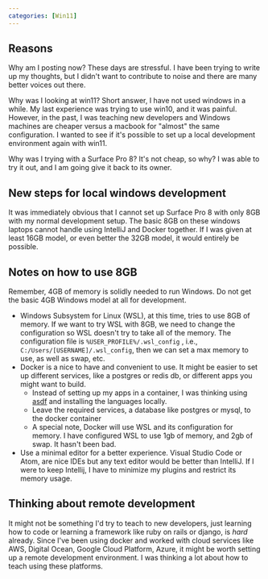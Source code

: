 ```yaml
---
categories: [Win11]
---
```


## Reasons

Why am I posting now? These days are stressful. I have been trying to write up my thoughts, but I didn't want to 
contribute to noise and there are many better voices out there.

Why was I looking at win11? Short answer, I have not used windows in a while.  My last experience was trying to use
win10, and it was painful. However, in the past, I was teaching new developers and Windows machines are cheaper
versus a macbook for "almost" the same configuration.  I wanted to see if it's possible to set up a local
development environment again with win11.

Why was I trying with a Surface Pro 8? It's not cheap, so why?  I was able to try it out, and I am going give it 
back to its owner. 

## New steps for local windows development

It was immediately obvious that I cannot set up Surface Pro 8 with only 8GB with my normal development setup.
The basic 8GB on these windows laptops cannot handle using IntelliJ and Docker together. If I was given at least 16GB 
model, or even better the 32GB model, it would entirely be possible.

## Notes on how to use 8GB

Remember, 4GB of memory is solidly needed to run Windows.  Do not get the basic 4GB Windows model at all for
development.

- Windows Subsystem for Linux (WSL), at this time, tries to use 8GB of memory.  If we want to try WSL with 8GB, we need
to change the configuration so WSL doesn't try to take all of the memory.  The configuration file is `%USER_PROFILE%/.wsl_config`
, i.e., `C:/Users/[USERNAME]/.wsl_config`, then we can set a max memory to use, as well as swap, etc.
- Docker is a nice to have and convenient to use.  It might be easier to set up different services, like a postgres or
redis db, or different apps you might want to build.
  - Instead of setting up my apps in a container, I was thinking using [asdf](https://github.com/asdf-vm/asdf) and 
  installing the languages locally.
  - Leave the required services, a database like postgres or mysql, to the docker container
  - A special note, Docker will use WSL and its configuration for memory.  I have configured WSL to use 1gb of memory,
  and 2gb of swap.  It hasn't been bad.
- Use a minimal editor for a better experience.  Visual Studio Code or Atom, are nice IDEs but any text editor would
be better than IntelliJ.  If I were to keep Intellij, I have to minimize my plugins and restrict its memory usage.

## Thinking about remote development

It might not be something I'd try to teach to new developers, just learning how to code or learning a framework like
ruby on rails or django, is _hard_ already.  Since I've been using docker and worked with cloud services like AWS,
Digital Ocean, Google Cloud Platform, Azure, it might be worth setting up a remote development environment.  I was
thinking a lot about how to teach using these platforms. 